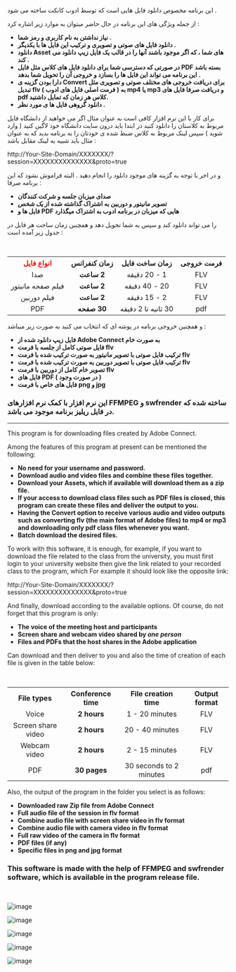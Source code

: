 <p>
  این برنامه مخصوص دانلود فایل هایی است که توسط ادوب کانکت ساخته می شود .
</p>
<p>
  از جمله ویژگی های این برنامه در حال حاضر میتوان به موارد زیر اشاره کرد :
 </p>

<b>
<ul>
  <li>
      نیاز نداشتن به نام کاربری و رمز شما .
  </li>
    <li>
       دانلود فایل های صوتی و تصویری و ترکیب این فایل ها با یکدیگر .
  </li>
    <li>
      دانلود Asset های شما ، که اگر موجود باشند آنها را در قالب یک فایل زیپ دانلود می کند .
  </li>
    <li>
      در صورتی که دسترسی شما برای دانلود فایل های کلاس مثل فایل PDF بسته باشد این برنامه می تواند این فایل ها را بسازد و خروجی آن را تحویل شما بدهد .
  </li>
    <li>
      دارا بودن گزینه ی Convert برای دریافت خروجی های مختلف صوتی و تصویری مثل تبدیل flv ( فرمت اصلی فایل های ادوب ) به mp4 یا mp3 و دریافت صرفا فایل های pdf کلاس هر زمان که تمایل داشتید.
  </li>
  <li> 
      دانلود گروهی فایل ها ی مورد نظر .
  </li>
</ul>
</b> 


برای کار با این نرم افزار کافی است  به عنوان مثال اگر می خواهید از دانشگاه فایل مربوط به کلاستان را دانلود کنید در ابتدا باید درون سایت دانشگاه خود لاگین کنید ( وارد شوید ) سپس لینک مربوط به کلاس ضبط شده ی خودتان را به برنامه بدید که به عنوان مثال باید شبیه به لینک مقابل باشد :

http://Your-Site-Domain/XXXXXXX/?session=XXXXXXXXXXXXXX&proto=true

و در اخر با توجه به گزینه های موجود دانلود را انجام دهید .
البته فراموش نشود که این برنامه صرفا :
<b>
<ul>
  <li>
صدای میزبان جلسه و شرکت کنندگان
  </li>
  <li>
تصویر مانیتور و دوربین به اشتراک گذاشته شده از <i> یک شخص </i>
  </li>
  <li>
فایل ها و PDF هایی که میزبان در برنامه ادوب به اشتراک میگذارد
  </li>
</ul>
</b>
<p>
  را می تواند دانلود کند و سپس به شما تحویل دهد و همچنین زمان ساخت هر فایل در جدول زیر آمده است : 
  </p>
  <br>
  <table dir='ltr' align='center'>
    <tr dir='rtl' align='center'>
      <th>
        <span style="color: red;">
          انواع فایل
        </span>
      </th>
      <th>
        زمان کنفرانس
      </th>
      <th>
        زمان ساخت فایل
      </th>
      <th>
        فرمت خروجی
      </th>
  </tr>
  <tr dir='rtl' align='center'>
    <td>
      صدا
    </td>
    <td>
      <b>
        2 ساعت
      </b>
    </td>
    <td>
      1 - 20 دقیقه
    </td>
    <td>
      FLV
    </td>
  </tr>
  <tr dir='rtl' align='center'>
    <td>
      فیلم صفحه مانیتور
    </td>
    <td>
      <b>
        2 ساعت
      </b>
    </td>
    <td>
      20 - 40 دقیقه
    </td>
    <td>
      FLV
    </td>
    <tr dir='rtl' align='center'>
    <td>
      فیلم دوربین
    </td>
    <td>
      <b>
        2 ساعت
      </b>
    </td>
    <td>
      2 - 15 دقیقه
    </td>
    <td>
      FLV
    </td>
  </tr>
  <tr dir='rtl' align='center'>
    <td>
      PDF
    </td>
    <td>
      <b>
        30 صفحه
      </b>
    </td>
    <td >
      30 ثانیه تا 2 دقیقه
    </td>
    <td>
      pdf
    </td>
  </tr>
  </table>
  
  و همچنین خروجی برنامه در پوشه ای که انتخاب می کنید به صورت زیر میباشد :
<b>
<ul>
  <li>
    فایل زیپ دانلود شده از Adobe Connect به صورت خام
  </li>
  <li>
    فایل صوتی کامل از جلسه با فرمت flv
  </li>
  <li>
    ترکیب فایل صوتی با تصویر مانیتور به صورت ترکیب شده با فرمت flv
  </li>
  <li>
    ترکیب فایل صوتی با تصویر دوربین به صورت ترکیب شده با فرمت flv 
  </li>
  <li>
    تصویر خام کامل از دوربین با فرمت flv
  </li>
  <li>
    فایل های PDF ( در صورت وجود )
  </li>
  <li>
    فایل های خاص با فرمت png و jpg
  </li>
  </ul>
</b>

<h3>
  این نرم افزار با کمک نرم افزارهای FFMPEG و swfrender ساخته شده که در فایل ریلیز برنامه موجود می باشد.
</h3>

<hr>

<p>
  This program is for downloading files created by Adobe Connect.
</p>
<p>
  Among the features of this program at present can be mentioned the following:
 </p>

<b>
<ul>
  <li>
      No need for your username and password.
  </li>
    <li>
      Download audio and video files and combine these files together.
  </li>
    <li>
      Download your Assets, which if available will download them as a zip file.
  </li>
    <li>
      If your access to download class files such as PDF files is closed, this program can create these files and deliver the output to you.
  </li>
    <li>
      Having the Convert option to receive various audio and video outputs such as converting flv (the main format of Adobe files) to mp4 or mp3 and downloading only pdf class files whenever you want.
  </li>
  <li>
      Batch download the desired files.
  </li>
</ul>
</b>

To work with this software, it is enough, for example, if you want to download the file related to the class from the university, you must first login to your university website then give the link related to your recorded class to the program, which For example it should look like the opposite link:

http://Your-Site-Domain/XXXXXXX/?session=XXXXXXXXXXXXXX&proto=true

And finally, download according to the available options.
Of course, do not forget that this program is only:

<b>
  <ul>
    <li>
        The voice of the meeting host and participants
    </li>
    <li>
      Screen share and webcam video shared by <i> one person </i>
    </li>
    <li>
      Files and PDFs that the host shares in the Adobe application
    </li>
  </ul>
</b>

  <p>
    Can download and then deliver to you and also the time of creation of each file is given in the table below:
  </p>
  <br>
  <table align = 'center'>
    <tr align = 'center'>
      <th>
          File types
      </th>
      <th>
        Conference time
      </th>
      <th>
        File creation time
      </th>
      <th>
        Output format
      </th>
  </tr>
  <tr align = 'center'>
    <td>
      Voice
    </td>
    <td>
      <b>
        2 hours
      </b>
    </td>
    <td>
      1 - 20 minutes
    </td>
    <td>
      FLV
    </td>
  </tr>
  <tr align = 'center'>
    <td>
      Screen share video
    </td>
    <td>
      <b>
        2 hours
      </b>
    </td>
    <td>
      20 - 40 minutes
    </td>
    <td>
      FLV
    </td>
  </tr>
  <tr align = 'center'>
    <td>
      Webcam video
    </td>
    <td>
      <b>
        2 hours
      </b>
    </td>
    <td>
      2 - 15 minutes
    </td>
    <td>
      FLV
    </td>
  </tr>
  <tr align = 'center'>
    <td>
      PDF
    </td>
    <td>
      <b>
        30 pages
      </b>
    </td>
    <td>
      30 seconds to 2 minutes
    </td>
    <td>
      pdf
    </td>
  </tr>
  </table>
  
  Also, the output of the program in the folder you select is as follows:
  
  <b>
<ul>
   <li>
     Downloaded raw Zip file from Adobe Connect
   </li>
   <li>
     Full audio file of the session in flv format
   </li>
   <li>
     Combine audio file with screen share video in flv format
   </li>
   <li>
     Combine audio file with camera video in flv format
   </li>
   <li>
     Full raw video of the camera in flv format
   </li>
   <li>
     PDF files (if any)
   </li>
   <li>
     Specific files in png and jpg format
   </li>
   </ul>
</b>

<h3>
  This software is made with the help of FFMPEG and swfrender software, which is available in the program release file.
</h3>

<br>

![image](https://user-images.githubusercontent.com/72279011/165969468-52da8824-7d54-427f-bc7c-e0e2f5666e50.png)

![image](https://user-images.githubusercontent.com/72279011/166633513-6c5e28e7-9fd4-4d1e-ba41-806b61b1ba60.png)

![image](https://user-images.githubusercontent.com/72279011/166633754-ef787a4b-3f48-490c-8d9c-811ee395af92.png)

![image](https://user-images.githubusercontent.com/72279011/166633826-990cae4d-b0b6-4529-83fc-5c82b749092f.png)

![image](https://user-images.githubusercontent.com/72279011/166633943-bdd8cd41-f2c3-4db5-bbc3-ec9972ff7178.png)

